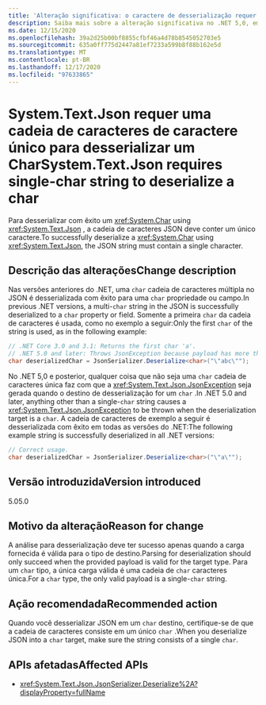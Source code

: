 ```yaml
---
title: 'Alteração significativa: o caractere de desserialização requer uma cadeia de caracteres de caractere único'
description: Saiba mais sobre a alteração significativa no .NET 5,0, em que System.Text.Jsrequer uma cadeia de caracteres de caractere único no JSON ao desserializar para um destino Char.
ms.date: 12/15/2020
ms.openlocfilehash: 39a2d25b00bf8855cfbf46a4d78b8545052703e5
ms.sourcegitcommit: 635a0ff775d2447a81ef7233a599b8f88b162e5d
ms.translationtype: MT
ms.contentlocale: pt-BR
ms.lasthandoff: 12/17/2020
ms.locfileid: "97633865"
---
```

# <a name="systemtextjson-requires-single-char-string-to-deserialize-a-char"></a><span data-ttu-id="f0fda-103">System.Text.Json requer uma cadeia de caracteres de caractere único para desserializar um Char</span><span class="sxs-lookup"><span data-stu-id="f0fda-103">System.Text.Json requires single-char string to deserialize a char</span></span>

<span data-ttu-id="f0fda-104">Para desserializar com êxito um <xref:System.Char> using <xref:System.Text.Json> , a cadeia de caracteres JSON deve conter um único caractere.</span><span class="sxs-lookup"><span data-stu-id="f0fda-104">To successfully deserialize a <xref:System.Char> using <xref:System.Text.Json>, the JSON string must contain a single character.</span></span>

## <a name="change-description"></a><span data-ttu-id="f0fda-105">Descrição das alterações</span><span class="sxs-lookup"><span data-stu-id="f0fda-105">Change description</span></span>

<span data-ttu-id="f0fda-106">Nas versões anteriores do .NET, uma `char` cadeia de caracteres múltipla no JSON é desserializada com êxito para uma `char` propriedade ou campo.</span><span class="sxs-lookup"><span data-stu-id="f0fda-106">In previous .NET versions, a multi-`char` string in the JSON is successfully deserialized to a `char` property or field.</span></span> <span data-ttu-id="f0fda-107">Somente a primeira `char` da cadeia de caracteres é usada, como no exemplo a seguir:</span><span class="sxs-lookup"><span data-stu-id="f0fda-107">Only the first `char` of the string is used, as in the following example:</span></span>

```csharp
// .NET Core 3.0 and 3.1: Returns the first char 'a'.
// .NET 5.0 and later: Throws JsonException because payload has more than one char.
char deserializedChar = JsonSerializer.Deserialize<char>("\"abc\"");
```

<span data-ttu-id="f0fda-108">No .NET 5,0 e posterior, qualquer coisa que não seja uma `char` cadeia de caracteres única faz com que a <xref:System.Text.Json.JsonException> seja gerada quando o destino de desserialização for um `char` .</span><span class="sxs-lookup"><span data-stu-id="f0fda-108">In .NET 5.0 and later, anything other than a single-`char` string causes a <xref:System.Text.Json.JsonException> to be thrown when the deserialization target is a `char`.</span></span> <span data-ttu-id="f0fda-109">A cadeia de caracteres de exemplo a seguir é desserializada com êxito em todas as versões do .NET:</span><span class="sxs-lookup"><span data-stu-id="f0fda-109">The following example string is successfully deserialized in all .NET versions:</span></span>

```csharp
// Correct usage.
char deserializedChar = JsonSerializer.Deserialize<char>("\"a\"");
```

## <a name="version-introduced"></a><span data-ttu-id="f0fda-110">Versão introduzida</span><span class="sxs-lookup"><span data-stu-id="f0fda-110">Version introduced</span></span>

<span data-ttu-id="f0fda-111">5.0</span><span class="sxs-lookup"><span data-stu-id="f0fda-111">5.0</span></span>

## <a name="reason-for-change"></a><span data-ttu-id="f0fda-112">Motivo da alteração</span><span class="sxs-lookup"><span data-stu-id="f0fda-112">Reason for change</span></span>

<span data-ttu-id="f0fda-113">A análise para desserialização deve ter sucesso apenas quando a carga fornecida é válida para o tipo de destino.</span><span class="sxs-lookup"><span data-stu-id="f0fda-113">Parsing for deserialization should only succeed when the provided payload is valid for the target type.</span></span> <span data-ttu-id="f0fda-114">Para um `char` tipo, a única carga válida é uma cadeia de `char` caracteres única.</span><span class="sxs-lookup"><span data-stu-id="f0fda-114">For a `char` type, the only valid payload is a single-`char` string.</span></span>

## <a name="recommended-action"></a><span data-ttu-id="f0fda-115">Ação recomendada</span><span class="sxs-lookup"><span data-stu-id="f0fda-115">Recommended action</span></span>

<span data-ttu-id="f0fda-116">Quando você desserializar JSON em um `char` destino, certifique-se de que a cadeia de caracteres consiste em um único `char` .</span><span class="sxs-lookup"><span data-stu-id="f0fda-116">When you deserialize JSON into a `char` target, make sure the string consists of a single `char`.</span></span>

## <a name="affected-apis"></a><span data-ttu-id="f0fda-117">APIs afetadas</span><span class="sxs-lookup"><span data-stu-id="f0fda-117">Affected APIs</span></span>

- <xref:System.Text.Json.JsonSerializer.Deserialize%2A?displayProperty=fullName>

<!--

### Affected APIs

- `Overload:System.Text.Json.JsonSerializer.Deserialize`

### Category

Serialization

-->
